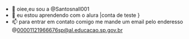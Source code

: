 - 👋 oiee,eu sou a @Santosnall001
- 🌱 eu estou aprendendo com o alura |conta de teste }
- 📫 para entrar em contato comigo me mande um email pelo enderesso @00001121966676sp@al.educacao.sp.gov.br
  

<!---
Santosnall001/Santosnall001 is a ✨ special ✨ repository because its `README.md` (this file) appears on your GitHub profile.
You can click the Preview link to take a look at your changes.
--->
